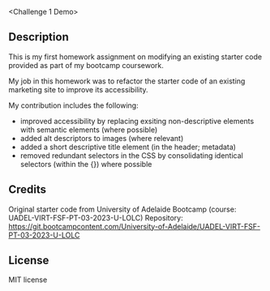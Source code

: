  <Challenge 1 Demo>

## Description

This is my first homework assignment on modifying an existing starter code provided as part of my bootcamp coursework.

My job in this homework was to refactor the starter code of an existing marketing site to improve its accessibility.

My contribution includes the following:
- improved accessibility by replacing exsiting non-descriptive elements with semantic elements (where possible)
- added alt descriptors to images (where relevant)
- added a short descriptive title element (in the header; metadata)
- removed redundant selectors in the CSS by consolidating identical selectors (within the {}) where possible


## Credits

Original starter code from University of Adelaide Bootcamp (course: UADEL-VIRT-FSF-PT-03-2023-U-LOLC)
Repository: https://git.bootcampcontent.com/University-of-Adelaide/UADEL-VIRT-FSF-PT-03-2023-U-LOLC

## License

MIT license
